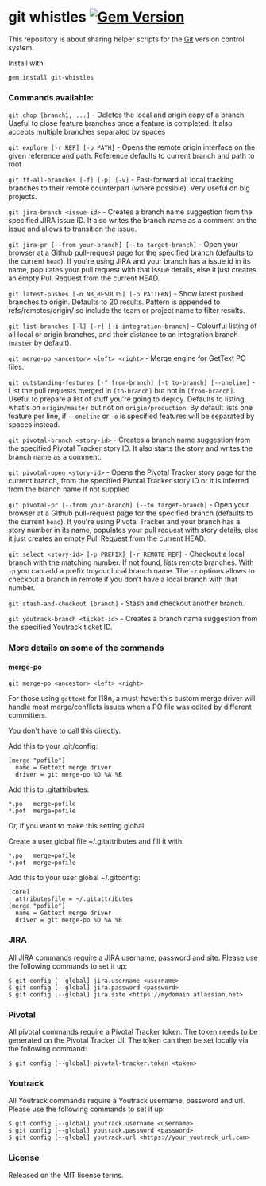 git whistles [![Gem Version](https://badge.fury.io/rb/git-whistles.png)](http://badge.fury.io/rb/git-whistles)
=====

This repository is about sharing helper scripts for the [Git](http://git-scm.com/) version control system.

Install with:

    gem install git-whistles

### Commands available:

`git chop [branch1, ...]` - Deletes the local and origin copy of a branch. Useful to close feature branches once a feature is completed. It also accepts multiple branches separated by spaces

`git explore [-r REF] [-p PATH]` - Opens the remote origin interface on the given reference and path. Reference defaults to current branch and path to root

`git ff-all-branches [-f] [-p] [-v]` - Fast-forward all local tracking branches to their remote counterpart (where possible). Very useful on big projects.

`git jira-branch <issue-id>` - Creates a branch name suggestion from the specified JIRA issue ID. It also writes the branch name as a comment on the issue and allows to transition the issue.

`git jira-pr [--from your-branch] [--to target-branch]` - Open your browser at a Github pull-request page for the specified branch (defaults to the current `head`). If you're using JIRA and your branch has a issue id in its name, populates your pull request with that issue details, else it just creates an empty Pull Request from the current HEAD.

`git latest-pushes [-n NR_RESULTS] [-p PATTERN]` - Show latest pushed branches to origin. Defaults to 20 results. Pattern is appended to refs/remotes/origin/ so include the team or project name to filter results.

`git list-branches [-l] [-r] [-i integration-branch]` - Colourful listing of all local or origin branches, and their distance to an integration branch (`master` by default).

`git merge-po <ancestor> <left> <right>` - Merge engine for GetText PO files.

`git outstanding-features [-f from-branch] [-t to-branch] [--oneline]` - List the pull requests merged in `[to-branch]` but not in `[from-branch]`. Useful to prepare a list of stuff you're going to deploy. Defaults to listing what's on `origin/master` but not on `origin/production`. By default lists one feature per line, if `--oneline` or `-o` is specified features will be separated by spaces instead.

`git pivotal-branch <story-id>` - Creates a branch name suggestion from the specified Pivotal Tracker story ID. It also starts the story and writes the branch name as a comment.

`git pivotal-open <story-id>` - Opens the Pivotal Tracker story page for the current branch, from the specified Pivotal Tracker story ID or it is inferred from the branch name if not supplied

`git pivotal-pr [--from your-branch] [--to target-branch]` - Open your browser at a Github pull-request page for the specified branch (defaults to the current `head`). If you're using Pivotal Tracker and your branch has a story number in its name, populates your pull request with story details, else it just creates an empty Pull Request from the current HEAD.

`git select <story-id> [-p PREFIX] [-r REMOTE_REF]` - Checkout a local branch with the matching number. If not found, lists remote branches. With `-p` you can add a prefix to your local branch name. The `-r` options allows to checkout a branch in remote if you don't have a local branch with that number.

`git stash-and-checkout [branch]` - Stash and checkout another branch.

`git youtrack-branch <ticket-id>` - Creates a branch name suggestion from the specified Youtrack ticket ID. 

### More details on some of the commands

#### merge-po

`git merge-po <ancestor> <left> <right>`

For those using `gettext` for I18n, a must-have: this custom merge driver 
will handle most merge/conflicts issues when a PO file was edited by different
committers.

You don't have to call this directly.

Add this to your .git/config:

    [merge "pofile"]
      name = Gettext merge driver
      driver = git merge-po %O %A %B

Add this to .gitattributes:

    *.po   merge=pofile
    *.pot  merge=pofile
    
Or, if you want to make this setting global:

Create a user global file ~/.gitattributes and fill it with:

    *.po   merge=pofile
    *.pot  merge=pofile

Add this to your user global ~/.gitconfig:

    [core]
      attributesfile = ~/.gitattributes
    [merge "pofile"]
      name = Gettext merge driver
      driver = git merge-po %O %A %B

### JIRA

All JIRA commands require a JIRA username, password and site. Please use the following commands
to set it up:

```
$ git config [--global] jira.username <username>
$ git config [--global] jira.password <password>
$ git config [--global] jira.site <https://mydomain.atlassian.net>
```

### Pivotal

All pivotal commands require a Pivotal Tracker token. The token needs to be generated on
the Pivotal Tracker UI. The token can then be set locally via the following command:

```
$ git config [--global] pivotal-tracker.token <token>
```

### Youtrack

All Youtrack commands require a Youtrack username, password and url. Please use the following commands to set it up:

```
$ git config [--global] youtrack.username <username>
$ git config [--global] youtrack.password <password>
$ git config [--global] youtrack.url <https://your_youtrack_url.com>
```

### License

Released on the MIT license terms.

